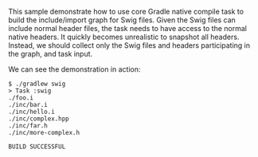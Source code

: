 This sample demonstrate how to use core Gradle native compile task to build the include/import graph for Swig files.
Given the Swig files can include normal header files, the task needs to have access to the normal native headers.
It quickly becomes unrealistic to snapshot all headers.
Instead, we should collect only the Swig files and headers participating in the graph, and task input.

We can see the demonstration in action:

```
$ ./gradlew swig
> Task :swig
./foo.i
./inc/bar.i
./inc/hello.i
./inc/complex.hpp
./inc/far.h
./inc/more-complex.h

BUILD SUCCESSFUL
```

